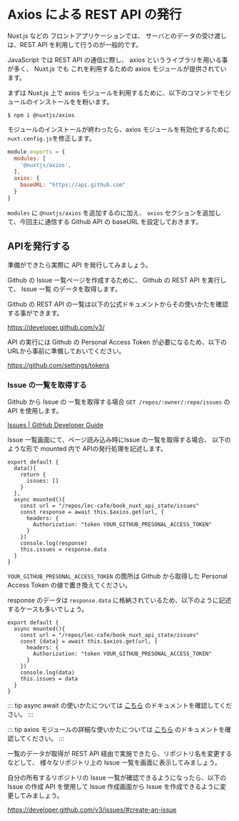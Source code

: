 # Axios による REST API の発行

Nuxt.js などの フロントアプリケーションでは、
サーバとのデータの受け渡しは、REST API を利用して行うのが一般的です。

JavaScript では REST API の通信に際し、 axios というライブラリを用いる事が多く、
Nuxt.js でも これを利用するための axios モジュールが提供されています。

まずは Nuxt.js 上で axios モジュールを利用するために、以下のコマンドでモジュールのインストールをを粉います。

```
$ npm i @nuxtjs/axios
```

モジュールのインストールが終わったら、axios モジュールを有効化するために`nuxt.config.js`を修正します。

```js
module.exports = {
  modules: [
    '@nuxtjs/axios',
  ],
  axios: {
    baseURL: "https://api.github.com"
  }
}
```

`modules` に `@nuxtjs/axios` を追加するのに加え、
`axios` セクションを追加して、今回主に通信する Github API の baseURL を設定しておきます。

## APIを発行する

準備ができたら実際に API を発行してみましょう。

Github の Issue 一覧ページを作成するために、 Github の REST API を実行して、
Issue 一覧 のデータを取得します。

Github の REST API の一覧は以下の公式ドキュメントからその使いかたを確認する事ができます。

https://developer.github.com/v3/

API の実行には Github の Personal Access Token が必要になるため、以下のURLから事前に準備しておいてください。

https://github.com/settings/tokens

### Issue の一覧を取得する

Github から Issue の 一覧を取得する場合 `GET /repos/:owner/:repo/issues` の API を使用します。

[Issues \| GitHub Developer Guide](https://developer.github.com/v3/issues/#list-issues-for-a-repository)

Issue 一覧画面にて、ページ読み込み時にIssue の一覧を取得する場合、
以下のような形で mounted 内で APIの発行処理を記述します。

```
export default {
  data(){
    return {
      issues: []
    }
  },
  async mounted(){
    const url = "/repos/lec-cafe/book_nuxt_api_state/issues"
    const response = await this.$axios.get(url, {
      headers: {
        Authorization: "token YOUR_GITHUB_PRESONAL_ACCESS_TOKEN"
      }
    })
    console.log(response)
    this.issues = response.data
  }
}
```

`YOUR_GITHUB_PRESONAL_ACCESS_TOKEN` の箇所は Github から取得した Personal Access Token の値で置き換えてください。

response のデータは `response.data` に格納されているため、以下のように記述するケースも多いでしょう。

```
export default {
  async mounted(){
    const url = "/repos/lec-cafe/book_nuxt_api_state/issues"
    const {data} = await this.$axios.get(url, {
      headers: {
        Authorization: "token YOUR_GITHUB_PRESONAL_ACCESS_TOKEN"
      }
    })
    console.log(data)
    this.issues = data
  }
}
```

::: tip 
async await の使いかたについては [こちら](/9.1.Promise%20と%20async%20await/) のドキュメントを確認してください。
:::

::: tip 
axios モジュールの詳細な使いかたについては [こちら](/9.2.axios%20モジュールの使いかた/) のドキュメントを確認してください。
:::

一覧のデータが取得が REST API 経由で実施できたら、リポジトリ名を変更するなどして、
様々なリポジトリ上の Issue 一覧を画面に表示してみましょう。

自分の所有するリポジトリの Issue 一覧が確認できるようになったら、以下の Issue の作成 API を使用して
Issue 作成画面から Issue を作成できるように変更してみましょう。

https://developer.github.com/v3/issues/#create-an-issue
